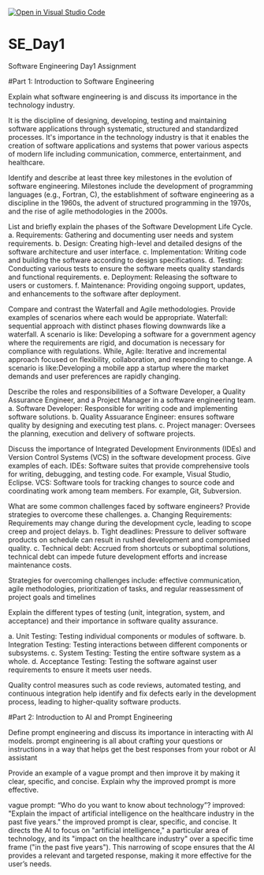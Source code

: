 [![Open in Visual Studio Code](https://classroom.github.com/assets/open-in-vscode-2e0aaae1b6195c2367325f4f02e2d04e9abb55f0b24a779b69b11b9e10269abc.svg)](https://classroom.github.com/online_ide?assignment_repo_id=15599877&assignment_repo_type=AssignmentRepo)
# SE_Day1
Software Engineering Day1 Assignment


#Part 1: Introduction to Software Engineering

Explain what software engineering is and discuss its importance in the technology industry.

It is the discipline of designing, developing, testing and maintaining software applications through systematic, structured and standardized processes.
It's importance in the technology industry is that it enables the creation of software applications and systems that power various aspects of modern life including communication, commerce, entertainment, and healthcare.


Identify and describe at least three key milestones in the evolution of software engineering.
Milestones include the development of programming languages (e.g., Fortran, C), the establishment of software engineering as a discipline in the 1960s, the advent of structured programming in the 1970s, and the rise of agile methodologies in the 2000s.




List and briefly explain the phases of the Software Development Life Cycle.
a. Requirements: Gathering and documenting user needs and system requirements.
b. Design: Creating high-level and detailed designs of the software architecture and user interface.
c. Implementation: Writing code and building the software according to design specifications.
d. Testing: Conducting various tests to ensure the software meets quality standards and functional requirements.
e. Deployment: Releasing the software to users or customers.
f. Maintenance: Providing ongoing support, updates, and enhancements to the software after deployment.


Compare and contrast the Waterfall and Agile methodologies. Provide examples of scenarios where each would be appropriate.
Waterfall: sequential approach with distinct phases flowing downwards like a waterfall. A scenario is like: Developing a software for a government agency where the requirements are rigid, and documation is necessary for compliance with regulations. While,
Agile: Iterative and incremental approach focused on flexibility, collaboration, and responding to change. A scenario is like:Developing a mobile app a startup where the market demands and user preferences are rapidly changing.


Describe the roles and responsibilities of a Software Developer, a Quality Assurance Engineer, and a Project Manager in a software engineering team.
a. Software Developer: Responsible for writing code and implementing software solutions.
b. Quality Assuarance Engineer: ensures software quality by designing and executing test plans.
c. Project manager: Oversees the planning, execution and delivery of software projects.


Discuss the importance of Integrated Development Environments (IDEs) and Version Control Systems (VCS) in the software development process. Give examples of each.
IDEs: Software suites that provide comprehensive tools for writing, debugging, and testing code. For example, Visual Studio, Eclipse.
VCS: Software tools for tracking changes to source code and coordinating work among team members. For example, Git, Subversion.


What are some common challenges faced by software engineers? Provide strategies to overcome these challenges.
a. Changing Requirements: Requirements may change during the development cycle, leading to scope creep and project delays.
b. Tight deadlines: Pressure to deliver software products on schedule can result in rushed development and compromised quality.
c. Technical debt: Accrued from shortcuts or suboptimal solutions, technical debt can impede future development efforts and increase maintenance costs.

Strategies for overcoming challenges include: effective communication, agile methodologies, prioritization of tasks, and regular reassessment of project goals and timelines


Explain the different types of testing (unit, integration, system, and acceptance) and their importance in software quality assurance.

a.  Unit Testing: Testing individual components or modules of software.
b. Integration Testing: Testing interactions between different components or subsystems.
c. System Testing: Testing the entire software system as a whole.
d. Acceptance Testing: Testing the software against user requirements to ensure it meets user needs.

Quality control measures such as code reviews, automated testing, and continuous integration help identify and fix defects early in the development process, leading to higher-quality software products.

#Part 2: Introduction to AI and Prompt Engineering

Define prompt engineering and discuss its importance in interacting with AI models.
prompt engineering is all about crafting your questions or instructions in a way that helps get the best responses from your robot or AI assistant

Provide an example of a vague prompt and then improve it by making it clear, specific, and concise. Explain why the improved prompt is more effective.

vague prompt: “Who do you want to know about technology”?
improved: "Explain the impact of artificial intelligence on the healthcare industry in the past five years."
the improved prompt is clear, specific, and concise. It directs the AI to focus on "artificial intelligence," a particular area of technology, and its "impact on the healthcare industry" over a specific time frame ("in the past five years"). This narrowing of scope ensures that the AI provides a relevant and targeted response, making it more effective for the user’s needs.

